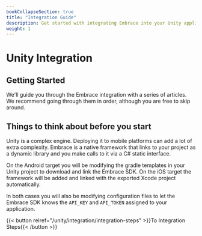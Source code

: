 ```yaml
---
bookCollapseSection: true
title: "Integration Guide"
description: Get started with integrating Embrace into your Unity application
weight: 1
---
```


# Unity Integration

## Getting Started

We'll guide you through the Embrace integration with a series of articles. We recommend going through them in order, although you are free to skip around.

## Things to think about before you start

Unity is a complex engine. Deploying it to mobile platforms can add a lot of extra complexity. Embrace is a native framework that links to your project as a dynamic library and you make calls to it via a C# static interface.

On the Android target you will be modifying the gradle templates in your Unity project to download and link the Embrace SDK. On the iOS target the framework will be added and linked with the exported Xcode project automatically.

In both cases you will also be modifying configuration files to let the Embrace SDK knows the `API_KEY` and `API_TOKEN` assigned to your application.

{{< button relref="/unity/integration/integration-steps" >}}To Integration Steps{{< /button >}}
